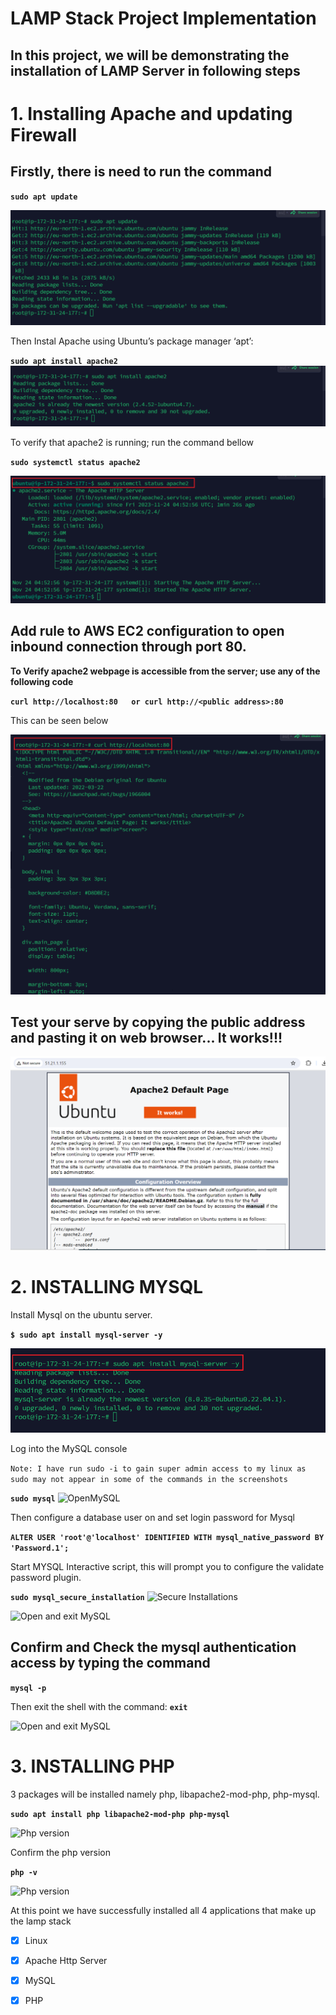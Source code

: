 # LAMP Stack Project Implementation

## In this project, we will be demonstrating the installation of LAMP Server in following steps

# 1. Installing Apache and updating Firewall

## Firstly, there is need to run the command

**`sudo apt update`** 

![Apt Update](./img/1a_sudo_apt_update.png)


Then Instal Apache using Ubuntu’s package manager ‘apt’:

**`sudo apt install apache2`**
![Apt Update](./img/1b_install_appache.png)

To verify that apache2 is running; run the command bellow

**`sudo systemctl status apache2`**

![Apache Status](./img/1_apache2-Status.png)

## Add rule to AWS EC2 configuration to open inbound connection through port 80. 

**To Verify apache2 webpage is accessible from the server; use any of the following code**

**`curl http://localhost:80  
or curl http://<public address>:80`**

This can be seen below

![Apache Status](./img/curl_view.png)


## Test your serve by copying the public address and pasting it on web browser... It works!!!

![Apache on Web browser](./img/3_check-apache-on-webbrowser.png)


# 2. INSTALLING MYSQL

Install Mysql on the ubuntu server.

 **`$ sudo apt install mysql-server -y`**

![Apache on Web browser](./img/8_install-mysql.png)

Log into the MySQL console


```Note: I have run sudo -i to gain super admin access to my linux as sudo may not appear in some of the commands in the screenshots```

**`sudo mysql`**
![OpenMySQL](./img/9_mysql-command-view.png)


Then configure a database user on and set login password for Mysql

**`ALTER USER 'root'@'localhost' IDENTIFIED WITH mysql_native_password BY 'Password.1';`**




Start MYSQL Interactive script, this will prompt you to configure the validate password plugin.

**`sudo mysql_secure_installation`**
![Secure Installations](./img/13a_secure-installation.png)

![Open and exit MySQL](./img/13b_secure-installation.png)


## Confirm and Check the mysql authentication access by typing the command 

**`mysql -p`**

Then exit the shell with the command:  **`exit`**

![Open and exit MySQL](./img/14_check-mysql-access.png)

# 3. INSTALLING PHP


3 packages will be installed namely php, libapache2-mod-php, php-mysql. 

**`sudo apt install php libapache2-mod-php php-mysql`**

![Php version](./img/15_install-php.png)

Confirm the php version

**`php -v`**

![Php version](./img/5_php-version-installed.png)

At this point we have successfully installed all 4 applications that make up the lamp stack

- [x] Linux
- [x] Apache Http Server
- [x] MySQL
- [x] PHP

